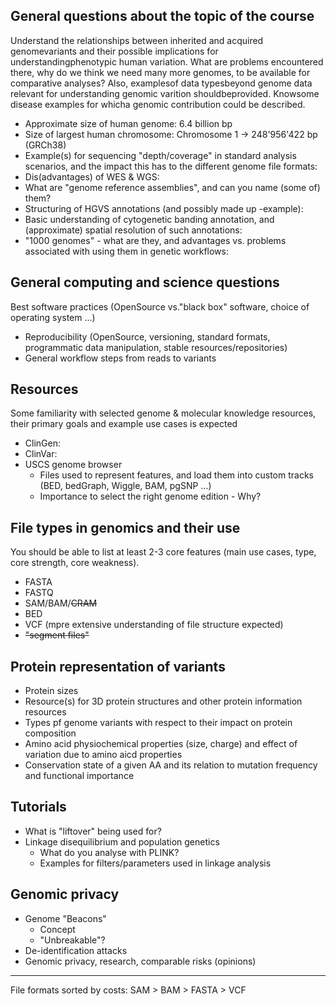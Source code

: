 ## General questions about the topic of the course
Understand the relationships between inherited and acquired genomevariants and their possible implications for understandingphenotypic human variation. What are problems encountered there, why do we think we need many more genomes, to be available for comparative analyses? Also, examplesof data typesbeyond genome data relevant for understanding genomic varition shouldbeprovided. Knowsome disease examples for whicha genomic contribution could be described.

* Approximate size of human genome: 6.4 billion bp
* Size of largest human chromosome: Chromosome 1 -> 248'956'422 bp (GRCh38)
* Example(s) for sequencing "depth/coverage" in standard analysis scenarios, and the impact this has to the different genome file formats:
* Dis(advantages) of WES & WGS:
* What are "genome reference assemblies", and can you name (some of) them?
* Structuring of HGVS annotations (and possibly made up -example):
* Basic understanding of cytogenetic banding annotation, and (approximate) spatial resolution of such annotations:
* "1000 genomes" - what are they, and advantages vs. problems associated with using them in genetic workflows:

## General computing and science questions
Best software practices (OpenSource vs."black box" software, choice of operating system ...)
* Reproducibility (OpenSource, versioning, standard formats, programmatic data manipulation, stable resources/repositories)
* General workflow steps from reads to variants

## Resources
Some familiarity with selected genome & molecular knowledge resources, their primary goals and example use cases is expected
* ClinGen:
* ClinVar:
* USCS genome browser
  * Files used to represent features, and load them into custom tracks (BED, bedGraph, Wiggle, BAM, pgSNP ...)
  * Importance to select the right genome edition - Why?
  
## File types in  genomics and their use
You should be able to list at least 2-3 core features (main use cases, type, core strength, core weakness).
*  FASTA
*  FASTQ
*  SAM/BAM/~~CRAM~~
*  BED
*  VCF (mpre extensive understanding of file structure expected)
*  ~~"segment files"~~

## Protein representation of variants
* Protein sizes
* Resource(s) for 3D protein structures and other protein information resources
* Types pf genome variants with respect to their impact on protein composition
* Amino acid physiochemical properties (size, charge) and effect of variation due to amino aicd properties
* Conservation state of a given AA and its relation to mutation frequency and functional importance

## Tutorials
* What is "liftover" being used for?
* Linkage disequilibrium and population genetics
  * What do you analyse with PLINK?
  * Examples for filters/parameters used in linkage analysis

## Genomic privacy
* Genome "Beacons"
  * Concept
  * "Unbreakable"?
* De-identification attacks
* Genomic privacy, research, comparable risks (opinions)

----------------------------------------------------------------
File formats sorted by costs: SAM > BAM > FASTA > VCF
